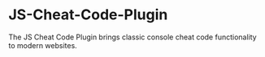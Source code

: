 # JS-Cheat-Code-Plugin
The JS Cheat Code Plugin brings classic console cheat code functionality to modern websites.